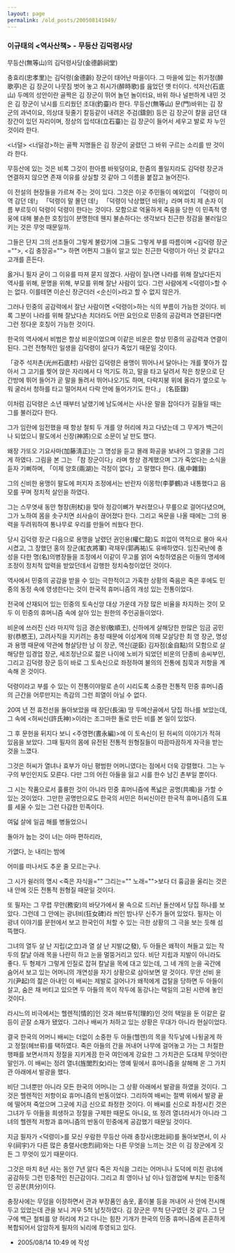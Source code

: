 ```yaml
---
layout: page
permalink: /old_posts/200508141049/
---
```


### 이규태의 &lt;역사산책&gt; - 무등산 김덕령사당

무등산(無等山)의 김덕령사당(金德齡祠堂)
 

   충효리(忠孝里)는 김덕령(金德齡) 장군이 태어난 마을이다. 그 마을에 있는 취가정(醉歌亭)은 김 장군이 나뭇짐 벗어 놓고 취시가(醉時歌)를 읊었던 옛 터이다. 석저산(石底山) 두메의 성안이란 골짝은 김 장군이 뛰어 놀던 놀이터요, 바위 하나 널펀하게 내민 것은 김 장군이 낚시를 드리웠던 조대(釣臺)라 한다. 무등산(無等山) 문(門)바위는 김 장군의 과녁이요, 의상대 뒷줄기 칼등같이 내려온 주검(鑄劍) 등은 김 장군이 칼을 굽던 대장간이 있던 자리이며, 정상의 입석대(立石臺)는 김 장군이 들어서 세우고 발로 차 누인 것이라 한다.

   <너덜> <너덜겅>하는 골짝 지명들은 김 장군이 굴렸던 그 바위 구르는 소리를 딴 것이라 한다.

   무등산에 있는 것은 비록 그것이 한아름 바윗덩이요, 한줌의 풀일지라도 김덕령 장군과 연결하지 않으면 존재 이유를 상실할 것 같아 그 이름을 붙잡고 늘어진다.

   이 전설의 현장들을 가르쳐 주는 것이 있다. 그것은 이곳 주민들이 예외없이 「덕령이 미역 감던 데!」 「덕령이 말 몰던 데!」 「덕령이 낙상했던 바위!」라며 마치 제 손자 이름 부르듯이 덕령이 덕령이 한다는 것이다. 모함으로 억울하게 죽음을 당한 이 민족적 영웅에 대해 불손한 호칭임이 분명한데 웬지 불손하다는 생각보다 친근한 정감을 불러일으키는 것은 무엇 때문일까.

   그들은 단지 그의 선조들이 그렇게 불렀기에 그들도 그렇게 부를 따름이며 <김덕령 장군="">, <김 충장공=""> 하면 어쩐지 그들이 알고 있는 친근한 덕령이가 아닌 것 같다고 고개를 흔든다.

   옳거니 필자 굳이 그 이유를 따져 묻지 않겠다. 사람이 잘나면 나라를 위해 잘났다든지 역사를 위해, 문명을 위해, 부모를 위해 잘난 사람이 있다. 그런 사람에게 <덕령이>할 수는 없다. 이를테면 이순신 장군더러 <순신이>라고 할 수 없지 않은가.

   그러나 민중의 공감력에서 잘난 사람이면 <덕령이>하는 식의 부름이 가능한 것이다. 비록 그분이 나라를 위해 잘났다손 치더라도 어떤 요인으로 민중의 공감력과 연결된다면 그런 정다운 호칭이 가능한 것이다.

   한국의 역사에서 비범은 항상 비운이었으며 이같은 비운은 항상 민중의 공감력과 연결이 된다. 그런 전형적인 일생을 김덕령이 살다가 죽었기 때문일 것이다.

   「광주 석저촌(光州石底村) 사람인 김덕령은 용맹이 뛰어나서 달아나는 개를 쫓아가 잡아서 그 고기를 찢어 앉은 자리에서 다 먹기도 하고, 말을 타고 달려서 작은 창문으로 단간방에 뛰어 들어가 곧 말을 돌려서 뛰어나오기도 하며, 다락지붕 위에 올라가 옆으로 누워 굴러서 청하를 타고 떨어져서 다락 안에 들어가기도 한다.」 (名臣錄)

   이처럼 김덕령은 소년 때부터 날랬기에 남도에서는 사나운 말을 잡아다가 길들일 때는 그를 불러갔다 한다.

   그가 임란에 임전했을 때 항상 철퇴 두 개를 양 허리에 차고 다녔는데 그 무게가 백근이나 되었으니 팔도에서 신장(神將)으로 소문이 날 만도 했다.

   왜장 가또오 기요사마(加藤淸正)는 그 명성을 듣고 몰래 화공을 보내어 그 얼굴을 그리게 하였다. 그림을 본 그는 「참 장군이다」라며 항상 경계했으며 그가 죽었다는 소식을 듣자 기뻐하며, 「이제 양호(兩湖)는 걱정이 없다」고 말했다 한다. (亂中雜錄)

   그의 신비한 용맹이 팔도에 퍼지자 조정에서는 반란자 이몽학(李夢鶴)과 내통했다고 음모를 꾸며 정치적 살인을 하였다.

   그는 스무엿새 동안 형장(刑杖)을 맞아 정강이뼈가 부러졌으나 무릎으로 걸어다녔으며, 그가 노하여 몸을 솟구치면 쇠사슬이 끊어졌다 한다. 그리고 옥문을 나올 때에는 그의 용력을 두려워하여 통나무로 우리를 만들어 씌웠다 한다.

   당시 김덕령 장군 다음으로 용맹을 날렸던 권인용(權仁龍)도 죄없이 역적으로 몰아 옥사시켰고, 그 장했던 홍의 장군(紅衣將軍) 곽재우(郭再祐)도 유배하였다. 임진국난에 충성을 다한 명(名)의병장들을 조정에서 이같이 무고롤 얽어 숙청하였음은 이들의 명세에 조정이 정치적 압력을 받았던데서 감행한 정치숙청이었던 것이다.

   역사에서 민중의 공감을 받을 수 있는 극한적이고 가혹한 상황의 죽음은 죽은 후에도 민중의 동정 속에 영생한다는 것이 한국적 휴머니즘의 개성 있는 전통이었다.

   전국에 산재되어 있는 민중의 토속신앙 대상 가운데 가장 많은 비율을 차지하는 것이 모두 이 민중의 휴머니즘 속에 살아 있는 원한의 주인공들이었다.

   비운에 쓰러진 신라 마지막 임금 경순왕(敬順王), 신하에게 살해당한 한많은 임금 공민왕(恭愍王), 고려사직을 지키려는 충정 때문에 이성계에 의해 모살당한 최 영 장군, 명성과 용맹 때문에 약관에 형살당한 남 이 장군, 역신(逆臣) 김자점(金自點)의 모함으로 살해당한 임경업 장군, 세조정난으로 젊은 나이에 노비가 되었던 비운의 단종비 송씨부인, 그리고 김덕령 장군 등이 바로 그 토속신으로 좌정하여 불의의 전통에 침묵과 저항을 계속해 온 것이다.

   덕령이라고 부를 수 있는 이 전통이야말로 손이 시리도록 소중한 전통적 민중 휴머니즘의 근간을 어루만지는 촉감의 그런 희열이 아닐 수 없다.

   20여 년 전 휴전선을 돌아보았을 때 장단(長湍) 땅 두메산골에서 당집 하나를 보았는데, 그 속에 <허씨신(許氏神)>이라는 조그마한 돌로 만든 비를 본 일이 있었다.

   그 후 문헌을 뒤지다 보니 <주영편(晝永編)>에 이 토속신이 된 허씨의 이야기가 적혀 있음을 보았다. 그때 필자의 몸에 유전된 전통적 원형질들이 따끔따끔하게 자극을 받는 것을 느꼈다.

   그것은 허씨가 열녀나 효부가 아닌 평범한 어머니였다는 점에서 더욱 강렬했다. 그는 누구의 부인인지도 모른다. 다만 그의 어린 아들을 잃고 시를 한수 남긴 촌부일 뿐이다.

   그 시는 작품으로서 훌륭한 것이 아니라 민중 휴머니즘에 폭넓은 공명(共鳴)을 가할 수 있는 것이었다. 그만한 공명만으로도 한국의 서민은 허씨신이란 한국적 휴머니즘의 도표를 세울 수 있는 그런 다감한 민족이다.

 

   여덟 살에 일곱 해를 병들었으니

   돌아가 눕는 것이 너는 아마 편하리라,

   가엾다, 눈 내리는 밤에

   어미를 떠나서도 추운 줄 모르는구나.

 

   그 시가 쉴러의 명시 <죽은 자식을="" 그리는="" 노래="">보다 더 흉금을 울리는 것은 내 안에 깃든 전통적 원형질 때문일 것이다.

   또 필자는 그 무렵 무안(務安)의 바닷가에서 물 속으로 드러난 돌산에서 당집 하나를 보았다. 그런데 그 안에는 광녀비(狂女碑)라 씌인 밤나무 신주가 들어 있었다. 필자는 이 광녀 이야기를 문헌에서 보고 한국인이 처할 수 있는 극한 상황의 그 극을 보는 듯해 섬뜩했다.

   그녀의 열두 살 난 지립(之立)과 열 살 난 지발(之發), 두 아들은 왜적이 쳐들고 있는 작두의 칼날 아래 목을 나란히 하고 눈을 멀뚱거리고 있다. 비단 지립과 지발이 아니라도 좋다. 두 형제가 그렇게 인질로 잡혀 칼날을 목에 대고 있는데, 그 네 개의 눈을 곡간에 숨어서 보고 있는 어머니의 개연성을 자기 상황으로 삼아보면 알 것이다. 무안 선비 윤 기(尹起)의 젊은 아내인 이 배씨는 제발로 걸어나가 왜적에게 겁탈을 당하면 두 아들이 살고, 숨은 채 버티고 있으면 두 아들의 목이 작두에 동강나는 택일의 고된 시련에 놓인 것이다.

   라시느의 비극에서는 헬렌적[情的]인 것과 헤브류적[理的)인 것의 택일을 둔 이같은 갈등이 곧잘 소재가 됐었다. 그러나 배씨가 처하고 있는 상황은 무대가 아니라 현실이었다.

   결국 한국의 어머니 배씨는 더없이 소중한 두 아들(헬렌)의 목을 작두날에 나뒹굴게 하고 정절(헤브류)를 택하였다. 죽은 아들의 간을 꺼내어 나무에 걸어놓고 가는 그 처절한 행패를 보면서까지 정절을 지키게끔 한국 여인에게 강요한 그 가치관은 도대체 무엇이란 말인가. 이 배씨는 정려 열녀(旌閭烈女)라는 명예 밑에서 휴머니즘을 살해해 온 그 가치관 아래에서 발광을 했다.

   비단 그녀뿐만 아니라 모든 한국의 어머니는 그 상황 아래에서 발광을 하였을 것이다. 그것은 헬렌적인 저항이요 휴머니즘의 반동이었다. 그리하여 배씨는 절벽 위에서 발광 끝에 떨어져 죽었으며 그곳에 지금 신으로 좌정한 것이다. 이 배씨를 신으로 좌정시킨 것은 그녀가 두 아들을 희생하고 정절을 구제한 때문도 아니요, 또 정려 열녀라서가 아니라 그녀의 헬렌적 저항과 휴머니즘의 반동이 민중에게 공감했기 때문일 것이다.

   지금 필자가 <덕령이>를 모신 우람한 무등산 아래 충장사(忠壯祠)를 돌아보면서, 이 사우(祠宇)가 다른 많은 충렬사(忠烈祠)와는 다른 무엇을 느끼는 것은 이 김 장군에게 깃든 그 무엇이 있기 때문이다.

   그것은 마치 8년 사는 동안 7년 앓다 죽은 자식을 그리는 어머니나 도덕에 미친 광녀에 공감하듯 그런 민중적인 친근감이다. 그리고 최 영이나 남 이나 임경업에 부치는 민중적인 공분(共分)이다.

   충장사에는 무덤을 이장하면서 관과 부장품인 솜옷, 홑이불 등을 꺼내어 사 안에 전시해 두고 있었는데 관을 보니 겨우 5척 남짓하였다. 김 장군은 무척 단구였던 것 같다. 그 단구에 백근 철퇴를 양 허리에 차고 다니는 힘찬 기개가 한국의 민중 휴머니즘에 훈훈하게 복합되어서 암암하게 필자의 뇌리에 투영되고 있다.




- 2005/08/14 10:49 에 작성
